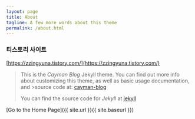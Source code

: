 ```yaml
---
layout: page
title: About
tagline: A few more words about this theme
permalink: /about.html
---
```


### 티스토리 사이트

[https://zzingyuna.tistory.com/](https://zzingyuna.tistory.com/)  
  
  
  
  
  
>This is the _Cayman Blog_ Jekyll theme. You can find out more info about customizing this theme, as well as basic usage documentation, and >source code at: [cayman-blog](https://github.com/lorepirri/cayman-blog)
>
>You can find the source code for _Jekyll_ at [jekyll](https://github.com/jekyll/jekyll)
>

[Go to the Home Page]({{ site.url }}{{ site.baseurl }})
